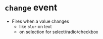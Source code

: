 # `change` event

- Fires when a value changes
  - like `blur` on text
  - on selection for select/radio/checkbox

